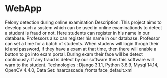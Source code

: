# WebApp
Felony detection during online examination
Description: This project aims to develop such a system which can be used in online examinationds to detect a student is fraud or not. Here students can register in his name in our database. Professors also can register his name in our database. Professor can set a time for a batch of students. When studens will login throgh their id and password, if they have a exam at that time, then there will enable a button to go into exam portal. During exam their face will be detect continously. If any fraud is detect by our software then this software will warn to the student.
Technologies : Django 3.1.1, Python 3.6.9, Mysql 14.14, OpenCV 4.4.0,
Data Set: haarcascade_frontalface_default.xml

